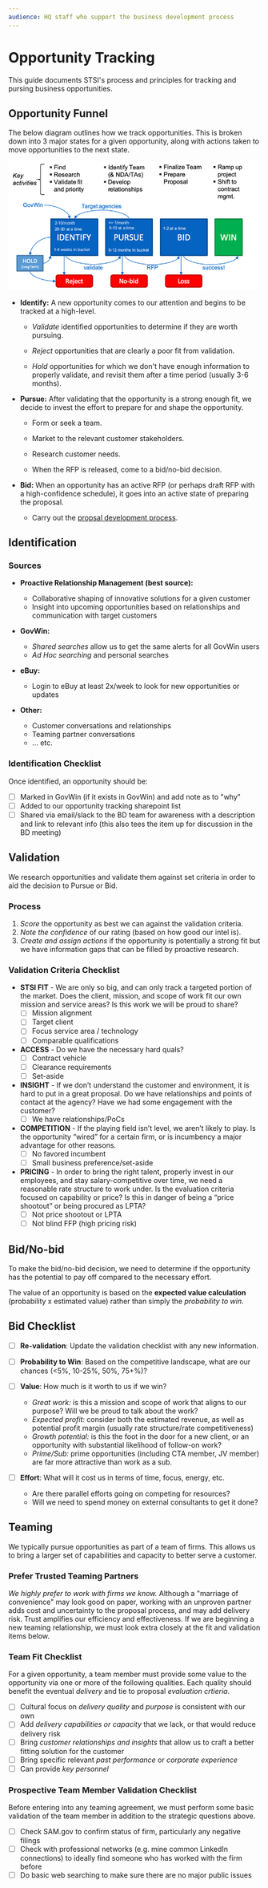 ```yaml
---
audience: HQ staff who support the business development process
---
```


# Opportunity Tracking

This guide documents STSI's process and principles for tracking and pursing business opportunities.

## Opportunity Funnel

The below diagram outlines how we track opportunities. This is broken down into 3 major states for a given opportunity, along with actions taken to move opportunities to the next state.

![process overview of opportunity funnel](/images/opp-funnel.png)

* __Identify:__ A new opportunity comes to our attention and begins to be tracked at a high-level.

  * _Validate_ identified opportunities to determine if they are worth pursuing.
  
  * _Reject_ opportunities that are clearly a poor fit from validation.

  * _Hold_ opportunities for which we don't have enough information to properly validate, and revisit them after a time period (usually 3-6 months).

* __Pursue:__ After validating that the opportunity is a strong enough fit, we decide to invest the effort to prepare for and shape the opportunity.

  * Form or seek a team.

  * Market to the relevant customer stakeholders.

  * Research customer needs.

  * When the RFP is released, come to a bid/no-bid decision.

* __Bid:__ When an opportunity has an active RFP (or perhaps draft RFP with a high-confidence schedule), it goes into an active state of preparing the proposal.

  * Carry out the [propsal development process](/topics/proposal.html).

## Identification

### Sources

* __Proactive Relationship Management (best source):__
  * Collaborative shaping of innovative solutions for a given customer
  * Insight into upcoming opportunities based on relationships and communication with target customers

* __GovWin:__
  * _Shared searches_ allow us to get the same alerts for all GovWin users
  * _Ad Hoc searching_ and personal searches

* __eBuy:__
  * Login to eBuy at least 2x/week to look for new opportunities or updates

* __Other:__
  * Customer conversations and relationships
  * Teaming partner conversations
  * ... etc.

### Identification Checklist

Once identified, an opportunity should be:

- [ ] Marked in GovWin (if it exists in GovWin) and add note as to "why"
- [ ] Added to our opportunity tracking sharepoint list
- [ ] Shared via email/slack to the BD team for awareness with a description and link to relevant info (this also tees the item up for discussion in the BD meeting)

## Validation

We research opportunities and validate them against set criteria in order to aid the decision to Pursue or Bid.

### Process

1. _Score_ the opportunity as best we can against the validation criteria.
2. _Note the confidence_ of our rating (based on how good our intel is).
3. _Create and assign actions_ if the opportunity is potentially a strong fit but we have information gaps that can be filled by proactive research.

### Validation Criteria Checklist

* __STSI FIT__ - We are only so big, and can only track a targeted portion of the market. Does the client, mission, and scope of work fit our own mission and service areas? Is this work we will be proud to share?
  - [ ] Mission alignment
  - [ ] Target client
  - [ ] Focus service area / technology
  - [ ] Comparable qualifications
* __ACCESS__ - Do we have the necessary hard quals?
  - [ ] Contract vehicle
  - [ ] Clearance requirements
  - [ ] Set-aside 
* __INSIGHT__ - If we don’t understand the customer and environment, it is hard to put in a great proposal. Do we have relationships and points of contact at the agency? Have we had some engagement with the customer? 
  - [ ] We have relationships/PoCs
* __COMPETITION__ - If the playing field isn’t level, we aren’t likely to play. Is the opportunity “wired” for a certain firm, or is incumbency a major advantage for other reasons.
  - [ ] No favored incumbent
  - [ ] Small business preference/set-aside
* __PRICING__ - In order to bring the right talent, properly invest in our employees, and stay salary-competitive over time, we need a reasonable rate structure to work under. Is the evaluation criteria focused on capability or price? Is this in danger of being a “price shootout” or being procured as LPTA?
  - [ ] Not price shootout or LPTA
  - [ ] Not blind FFP (high pricing risk)

## Bid/No-bid

To make the bid/no-bid decision, we need to determine if the opportunity has the potential to pay off compared to the necessary effort.

The value of an opportunity is based on the __expected value calculation__ (probability x estimated value) rather than simply the _probability to win_.

## Bid Checklist

- [ ] __Re-validation__: Update the validation checklist with any new information.

- [ ] __Probability to Win__: Based on the competitive landscape, what are our chances (<5%, 10-25%, 50%, 75+%)?

- [ ] __Value__: How much is it worth to us if we win?
  - _Great work:_ is this a mission and scope of work that aligns to our purpose? Will we be proud to talk about the work?
  - _Expected profit:_ consider both the estimated revenue, as well as potential profit margin (usually rate structure/rate competitiveness)
  - _Growth potential:_ is this the foot in the door for a new client, or an opportunity with substantial likelihood of follow-on work?
  - _Prime/Sub:_ prime opportunities (including CTA member, JV member) are far more attractive than work as a sub.

- [ ] __Effort__: What will it cost us in terms of time, focus, energy, etc.
  - Are there parallel efforts going on competing for resources?
  - Will we need to spend money on external consultants to get it done?

## Teaming

We typically pursue opportunities as part of a team of firms. This allows us to bring a larger set of capabilities and capacity to better serve a customer.

### Prefer Trusted Teaming Partners

_We highly prefer to work with firms we know._ Although a "marriage of convenience" may look good on paper, working with an unproven partner adds cost and uncertainty to the proposal process, and may add delivery risk. Trust amplifies our efficiency and effectiveness. If we are beginning a new teaming relationship, we must look extra closely at the fit and validation items below.

### Team Fit Checklist

For a given opportunity, a team member must provide some value to the opportunity via one or more of the following qualities. Each quality should benefit the eventual _delivery_ and tie to proposal _evaluation crtieria_.

- [ ] Cultural focus on _delivery quality_ and _purpose_ is consistent with our own
- [ ] Add _delivery capabilities or capacity_ that we lack, or that would reduce delivery risk
- [ ] Bring _customer relationships and insights_ that allow us to craft a better fitting solution for the customer
- [ ] Bring specific relevant _past performance_ or _corporate experience_
- [ ] Can provide _key personnel_

### Prospective Team Member Validation Checklist

Before entering into any teaming agreement, we must perform some basic validation of the team member in addition to the strategic questions above.

- [ ] Check SAM.gov to confirm status of firm, particularly any negative filings
- [ ] Check with professional networks (e.g. mine common LinkedIn connections) to ideally find someone who has worked with the firm before
- [ ] Do basic web searching to make sure there are no major public issues

